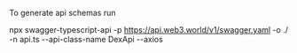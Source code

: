 To generate api schemas run

npx swagger-typescript-api -p https://api.web3.world/v1/swagger.yaml -o ./ -n api.ts --api-class-name DexApi --axios
